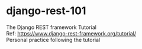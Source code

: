 # django-rest-101
The Django REST framework Tutorial</br>
Ref: https://www.django-rest-framework.org/tutorial/</br>
Personal practice following the tutorial</br>
